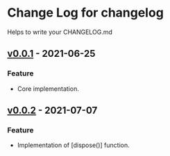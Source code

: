 # Change Log for changelog
Helps to write your CHANGELOG.md

## [v0.0.1](https://github.com/afrozopsy/AnayaTimer/tree/master) - 2021-06-25

### Feature
* Core implementation.

## [v0.0.2](https://github.com/afrozopsy/AnayaTimer/tree/master) - 2021-07-07

### Feature
* Implementation of [dispose()] function.
